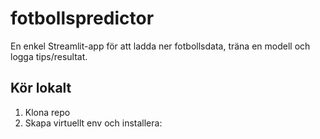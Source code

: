 # fotbollspredictor

En enkel Streamlit-app för att ladda ner fotbollsdata, träna en modell och logga tips/resultat.

## Kör lokalt
1. Klona repo
2. Skapa virtuellt env och installera:

